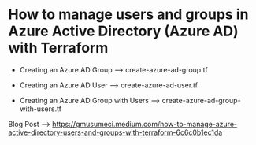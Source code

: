 # How to manage users and groups in Azure Active Directory (Azure AD) with Terraform

* Creating an Azure AD Group --> create-azure-ad-group.tf 

* Creating an Azure AD User --> create-azure-ad-user.tf 

* Creating an Azure AD Group with Users --> create-azure-ad-group-with-users.tf

Blog Post --> https://gmusumeci.medium.com/how-to-manage-azure-active-directory-users-and-groups-with-terraform-6c6c0b1ec1da
